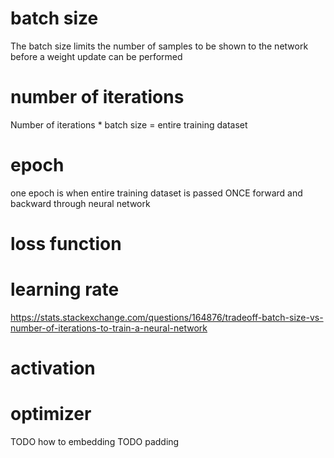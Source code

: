 
# batch size 

The batch size limits the number of samples to be shown to the network before a weight update can be performed

# number of iterations

Number of iterations * batch size = entire training dataset

# epoch 

one epoch is when entire training dataset is passed ONCE forward and backward through neural network

# loss function

# learning rate

https://stats.stackexchange.com/questions/164876/tradeoff-batch-size-vs-number-of-iterations-to-train-a-neural-network

# activation

# optimizer

TODO how to embedding
TODO padding



